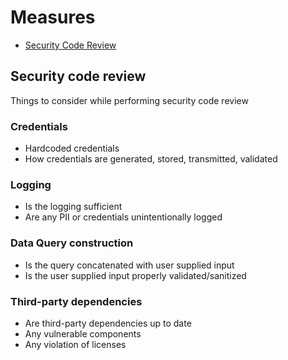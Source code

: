 # Measures
* [Security Code Review](#security-code-review)

## Security code review
Things to consider while performing security code review

### Credentials
* Hardcoded credentials
* How credentials are generated, stored, transmitted, validated
  
### Logging
* Is the logging sufficient
* Are any PII or credentials unintentionally logged

### Data Query construction
* Is the query concatenated with user supplied input
* Is the user supplied input properly validated/sanitized

### Third-party dependencies
* Are third-party dependencies up to date
* Any vulnerable components
* Any violation of licenses
